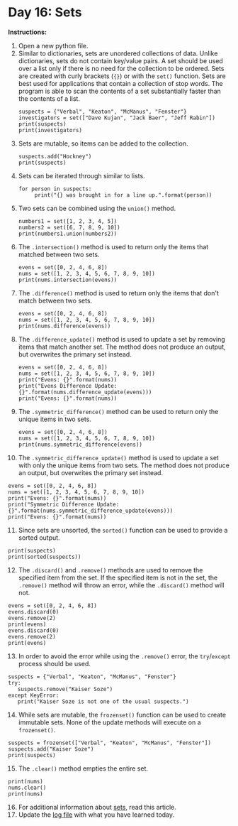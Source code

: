  # Day 16: Sets
**Instructions:** 
1. Open a new python file.
2. Similar to dictionaries, sets are unordered collections of data. Unlike dictionaries, sets do not contain key/value pairs. A set should be used over a list only if there is no need for the collection to be ordered. Sets are created with curly brackets (`{}`) or with the `set()` function. Sets are best used for applications that contain a collection of stop words. The program is able to scan the contents of a set substantially faster than the contents of a list.
   ```
   suspects = {"Verbal", "Keaton", "McManus", "Fenster"}
   investigators = set(["Dave Kujan", "Jack Baer", "Jeff Rabin"])
   print(suspects)
   print(investigators)
   ```
3. Sets are mutable, so items can be added to the collection.
   ```
   suspects.add("Hockney")
   print(suspects)
   ```
4. Sets can be iterated through similar to lists.
   ```
   for person in suspects:
		print("{} was brought in for a line up.".format(person))
   ```
5. Two sets can be combined using the `union()` method.
   ```
   numbers1 = set([1, 2, 3, 4, 5])
   numbers2 = set([6, 7, 8, 9, 10])
   print(numbers1.union(numbers2))
   ```
6. The `.intersection()` method is used to return only the items that matched between two sets.
   ```
   evens = set([0, 2, 4, 6, 8])
   nums = set([1, 2, 3, 4, 5, 6, 7, 8, 9, 10])
   print(nums.intersection(evens))
   ```
7. The `.difference()` method is used to return only the items that don't match between two sets.
   ```
   evens = set([0, 2, 4, 6, 8])
   nums = set([1, 2, 3, 4, 5, 6, 7, 8, 9, 10])
   print(nums.difference(evens))
   ```
8. The `.difference_update()` method is used to update a set by removing items that match another set. The method does not produce an output, but overwrites the primary set instead.
   ```
   evens = set([0, 2, 4, 6, 8])
   nums = set([1, 2, 3, 4, 5, 6, 7, 8, 9, 10])
   print("Evens: {}".format(nums))
   print("Evens Difference Update: {}".format(nums.difference_update(evens)))
   print("Evens: {}".format(nums))
   ```
9. The `.symmetric_difference()` method can be used to return only the unique items in two sets.
   ```
   evens = set([0, 2, 4, 6, 8])
   nums = set([1, 2, 3, 4, 5, 6, 7, 8, 9, 10])
   print(nums.symmetric_difference(evens))
   ```
10. The `.symmetric_difference_update()` method is used to update a set with only the unique items from two sets. The method does not produce an output, but overwrites the primary set instead.
   ```
   evens = set([0, 2, 4, 6, 8])
   nums = set([1, 2, 3, 4, 5, 6, 7, 8, 9, 10])
   print("Evens: {}".format(nums))
   print("Symmetric Difference Update: {}".format(nums.symmetric_difference_update(evens)))
   print("Evens: {}".format(nums))
   ```
11. Since sets are unsorted, the `sorted()` function can be used to provide a sorted output.
   ```
   print(suspects)
   print(sorted(suspects))
   ```
12. The `.discard()` and `.remove()` methods are used to remove the specified item from the set. If the specified item is not in the set, the `.remove()` method will throw an error, while the `.discard()` method will not.
   ```
   evens = set([0, 2, 4, 6, 8])
   evens.discard(0)
   evens.remove(2)
   print(evens)
   evens.discard(0)
   evens.remove(2)
   print(evens)
   ```
13. In order to avoid the error while using the `.remove()` error, the `try`/`except` process should be used.
   ```
   suspects = {"Verbal", "Keaton", "McManus", "Fenster"}
   try:
      suspects.remove("Kaiser Soze")
   except KeyError:
      print("Kaiser Soze is not one of the usual suspects.")
   ```
14. While sets are mutable, the `frozenset()` function can be used to create immutable sets. None of the update methods will execute on a `frozenset()`.
   ```
   suspects = frozenset(["Verbal", "Keaton", "McManus", "Fenster"])
   suspects.add("Kaiser Soze")
   print(suspects)
   ```
15. The `.clear()` method empties the entire set.
   ```
   print(nums)
   nums.clear()
   print(nums)
   ```
16. For additional information about [sets](https://www.geeksforgeeks.org/sets-in-python/), read this article. 
17. Update the [log file](../../log.md) with what you have learned today.
